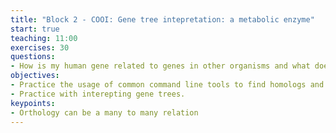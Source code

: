 ```yaml
---
title: "Block 2 - COOI: Gene tree intepretation: a metabolic enzyme"
start: true
teaching: 11:00
exercises: 30
questions:
- How is my human gene related to genes in other organisms and what does this tell me about gene duplication 
objectives:
- Practice the usage of common command line tools to find homologs and build trees.
- Practice with interepting gene trees. 
keypoints:
- Orthology can be a many to many relation 
---
```

